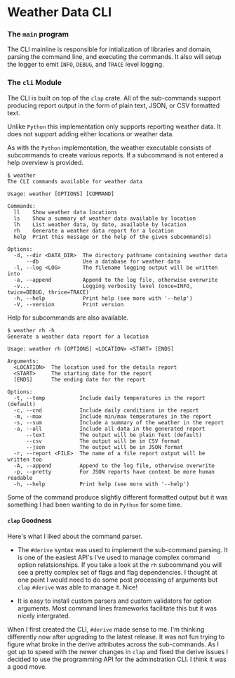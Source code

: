 # Weather Data CLI

### The `main` program

The CLI mainline is responsible for intialization of libraries and domain, parsing the command line, and executing the commands. It also will setup the logger to emit `INFO`, `DEBUG`, and `TRACE` level logging.

### The `cli` Module

The CLI is built on top of the `clap` crate. All of the sub-commands support producing report output in the form of plain text, JSON, or CSV formatted text.

Unlike `Python` this implementation only supports reporting weather data. It does not support adding either locations or weather data.

As with the `Python` implementation, the weather executable consists of subcommands to create various reports. If a subcommand is not entered a help overview is provided.

```
$ weather
The CLI commands available for weather data

Usage: weather [OPTIONS] [COMMAND]

Commands:
  ll    Show weather data locations
  ls    Show a summary of weather data available by location
  lh    List weather data, by date, available by location
  rh    Generate a weather data report for a location
  help  Print this message or the help of the given subcommand(s)

Options:
  -d, --dir <DATA_DIR>  The directory pathname containing weather data
      --db              Use a database for weather data
  -l, --log <LOG>       The filename logging output will be written into
  -a, --append          Append to the log file, otherwise overwrite
  -v...                 Logging verbosity level (once=INFO, twice=DEBUG, thrice=TRACE)
  -h, --help            Print help (see more with '--help')
  -V, --version         Print version
  ```

Help for subcommands are also available.

```
$ weather rh -h
Generate a weather data report for a location

Usage: weather rh [OPTIONS] <LOCATION> <START> [ENDS]

Arguments:
  <LOCATION>  The location used for the details report
  <START>     The starting date for the report
  [ENDS]      The ending date for the report

Options:
  -t, --temp           Include daily temperatures in the report (default)
  -c, --cnd            Include daily conditions in the report
  -m, --max            Include min/max temperatures in the report
  -s, --sum            Include a summary of the weather in the report
  -a, --all            Include all data in the generated report
      --text           The output will be plain Text (default)
      --csv            The output will be in CSV format
      --json           The output will be in JSON format
  -r, --report <FILE>  The name of a file report output will be written too
  -A, --append         Append to the log file, otherwise overwrite
  -p, --pretty         For JSON reports have content be more human readable
  -h, --help           Print help (see more with '--help')
```

Some of the command produce slightly different formatted output but it was something I had been wanting to do in `Python` for some time.

#### `clap` Goodness

Here's what I liked about the command parser.

* The `#derive` syntax was used to implement the sub-command parsing. It is one of the easiest API's I've used to manage complex command option relatsionships. If you take a look at the `rh` subcommand you will see a pretty complex set of flags and flag dependencies. I thought at one point I would need to do some post processing of arguments but `clap` `#derive` was able to manage it. Nice!

* It is easy to install custom parsers and custom validators for option arguments. Most command lines frameworks facilitate this but it was nicely intergrated.

When I first created the CLI, `#derive` made sense to me. I'm thinking differently now after upgrading to the latest release. It was not fun trying to figure what broke in the derive attributes across the sub-commands. As I got up to speed with the newer changes in `clap` and fixed the derive issues I decided to use the programming API for the adminstration CLI. I think it was a good move.